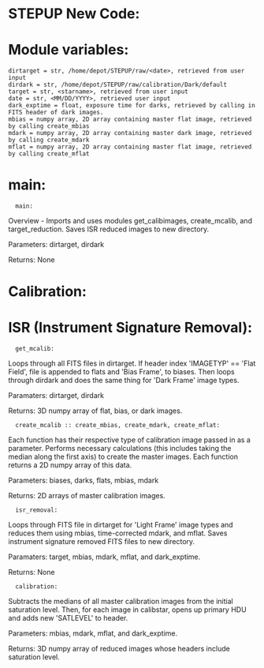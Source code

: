 # STEPUP New Code:
  
  # Module variables:
    dirtarget = str, /home/depot/STEPUP/raw/<date>, retrieved from user input
    dirdark = str, /home/depot/STEPUP/raw/calibration/Dark/default
    target = str, <starname>, retrieved from user input
    date = str, <MM/DD/YYYY>, retrieved user input
    dark_exptime = float, exposure time for darks, retrieved by calling in FITS header of dark images.
    mbias = numpy array, 2D array containing master flat image, retrieved by calling create_mbias
    mdark = numpy array, 2D array containing master dark image, retrieved by calling create_mdark
    mflat = numpy array, 2D array containing master flat image, retrieved by calling create_mflat

# main:
  
      main:
Overview - Imports and uses modules get_calibimages, create_mcalib, and target_reduction. Saves ISR reduced images to new directory.

Parameters: dirtarget, dirdark

Returns: None

# Calibration:
    
# ISR (Instrument Signature Removal):
     
      get_mcalib:
Loops through all FITS files in dirtarget. If header index 'IMAGETYP' == 'Flat Field', file is appended to flats and 'Bias Frame', to biases. Then loops through dirdark and does the same thing for 'Dark Frame' image types. 

Paramaters: dirtarget, dirdark 

Returns: 3D numpy array of flat, bias, or dark images. 

      create_mcalib :: create_mbias, create_mdark, create_mflat:
Each function has their respective type of calibration image passed in as a parameter. Performs necessary calculations (this includes taking the median along the first axis) to create the master images. Each function returns a 2D numpy array of this data.

Parameters: biases, darks, flats, mbias, mdark

Returns: 2D arrays of master calibration images.

      isr_removal:
Loops through FITS file in dirtarget for 'Light Frame' image types and reduces them using mbias, time-corrected mdark, and mflat. Saves instrument signature removed FITS files to new directory.

Paramaters: target, mbias, mdark, mflat, and dark_exptime. 

Returns: None

      calibration:
Subtracts the medians of all master calibration images from the initial saturation level. Then, for each image in calibstar, opens up primary HDU and adds new 'SATLEVEL' to header. 

Parameters: mbias, mdark, mflat, and dark_exptime. 

Returns: 3D numpy array of reduced images whose headers include saturation level.


